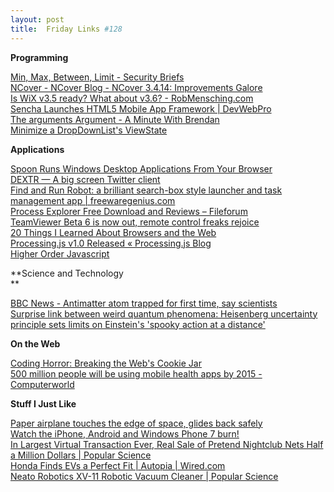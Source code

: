 ```yaml
---
layout: post
title:  Friday Links #128
---
```

**Programming**

[Min, Max, Between, Limit - Security Briefs](http://www.pluralsight-training.net/community/blogs/keith/archive/2010/11/12/min-max-between-limit.aspx)   
[NCover - NCover Blog - NCover 3.4.14: Improvements Galore](http://www.ncover.com/blog/2010/11/12/ncover-3414:-improvements-galore?utm_source=feedburner&utm_medium=feed&utm_campaign=Feed%3A+NCover+%28NCover+Blog%29&utm_content=Google+Reader)   
[Is WiX v3.5 ready? What about v3.6? - RobMensching.com](http://robmensching.com/blog/posts/2010/11/13/Is-WiX-v3.5-ready-What-about-v3.6)   
[Sencha Launches HTML5 Mobile App Framework | DevWebPro](http://www.devwebpro.com/sencha-launches-html5-mobile-app-framework/?utm_source=feedburner&utm_medium=feed&utm_campaign=Feed%3A+cssjuice+%28CSS+Juice%29)   
[The arguments Argument - A Minute With Brendan](http://www.aminutewithbrendan.com/pages/20101115?utm_source=feedburner&utm_medium=feed&utm_campaign=Feed%3A+AMinuteWithBrendan+%28A+Minute+With+Brendan%29)   
[Minimize a DropDownList's ViewState](http://weblogs.sqlteam.com/jeffs/archive/2008/04/17/minimize-dropdownlist-viewstate.aspx)

**Applications**

[Spoon Runs Windows Desktop Applications From Your Browser](http://www.makeuseof.com/tag/spoon-runs-windows-desktop-applications-browser/)   
[DEXTR — A big screen Twitter client](http://dextr.riglondon.com/)   
[Find and Run Robot: a brilliant search-box style launcher and task management app | freewaregenius.com ](http://www.freewaregenius.com/2010/11/15/find-and-run-robot-a-brilliant-search-box-style-launcher-and-task-management-app/?utm_source=feedburner&utm_medium=feed&utm_campaign=Feed%3A+Freewaregeniuscom+%28freewaregenius.com%29)   
[Process Explorer Free Download and Reviews – Fileforum](http://fileforum.betanews.com/detail/Process-Explorer/1063606657/1?utm_source=feedburner&utm_medium=feed&utm_campaign=Feed%3A+fileforum%2Ffull+%28Fileforum+-+full+feed%29)   
[TeamViewer Beta 6 is now out, remote control freaks rejoice](http://www.downloadsquad.com/2010/11/17/teamviewer-beta-6-is-now-out-remote-control-freaks-rejoice/)   
[20 Things I Learned About Browsers and the Web ](http://www.20thingsilearned.com/)   
[Processing.js v1.0 Released « Processing.js Blog ](http://processingjs.org/blog/?p=250)   
[Higher Order Javascript ](http://www.bofh.org.uk/2010/11/18/higher-order-javascript)

**Science and Technology   
**

[BBC News - Antimatter atom trapped for first time, say scientists](http://www.bbc.co.uk/news/science-environment-11773791)   
[Surprise link between weird quantum phenomena: Heisenberg uncertainty principle sets limits on Einstein's 'spooky action at a distance' ](http://www.sciencedaily.com/releases/2010/11/101118141541.htm?utm_source=feedburner&utm_medium=feed&utm_campaign=Feed%3A+sciencedaily+%28ScienceDaily%3A+Latest+Science+News%29)

**On the Web**

[Coding Horror: Breaking the Web's Cookie Jar ](http://www.codinghorror.com/blog/2010/11/breaking-the-webs-cookie-jar.html)   
[500 million people will be using mobile health apps by 2015 - Computerworld](http://www.computerworld.com/s/article/9196823/500_million_people_will_be_using_mobile_health_apps_by_2015?source=rss_news)

**Stuff I Just Like**

[Paper airplane touches the edge of space, glides back safely](http://www.itworld.com/offbeat/127519/paper-airplane-touches-edge-space-glides-back-safely)   
[Watch the iPhone, Android and Windows Phone 7 burn!](http://www.intomobile.com/2010/11/12/apple-iphone-windows-phone-android/)   
[In Largest Virtual Transaction Ever, Real Sale of Pretend Nightclub Nets Half a Million Dollars | Popular Science](http://www.popsci.com/science/article/2010-11/real-sale-virtual-property-nets-half-million-dollars)   
[Honda Finds EVs a Perfect Fit | Autopia | Wired.com ](http://www.wired.com/autopia/2010/11/honda-finds-evs-a-perfect-fit/)   
[Neato Robotics XV-11 Robotic Vacuum Cleaner | Popular Science ](http://www.popsci.com/bown/2010/product/neato-robotics-xv-11-robotic-vacuum-cleaner)
